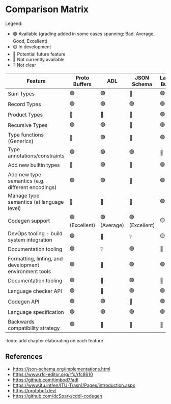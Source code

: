<!-- markdownlint-disable-file -->

# Comparison Matrix 

Legend:

- 🟢 Available (grading added in some cases spanning: Bad, Average, Good, Excellent)
- 🟡 In development
- 🔵 Potential future feature
- 🔴 Not currently available
- ❔ Not clear

| **Feature**                                            | **Proto Buffers** | **ADL**      | **JSON Schema** | **Lambda Buffers** | **CDDL** | **ASN.1**    |
|--------------------------------------------------------|-------------------|--------------|-----------------|--------------------|----------|--------------|
| Sum Types                                              | 🟢                | 🟢           | 🔴              | 🟢                 | 🟢       | 🟢           |
| Record Types                                           | 🟢                | 🟢           | 🟢              | 🟢                 | 🟢       | 🟢           |
| Product Types                                          | 🔴                | 🔴           | 🔴              | 🟢                 | ❔       | 🔴           |
| Recursive Types                                        | 🟢                | 🟢           | 🔴              | 🟢                 | 🟢       | ❔           |
| Type functions (Generics)                              | 🔴                | 🟢           | 🔴              | 🟢                 | 🟢       | 🔴           |
| Type annotations/constraints                           | 🟢                | 🟢           | 🟢              | 🔵                 | 🟢       | 🟢           |
| Add new builtin types                                  | 🔴                | 🟢           | 🔴              | 🟢                 | 🔴       | 🔴           |
| Add new type semantics (e.g. different encodings)      | 🟢                | 🟢           | 🔴              | 🟢                 | 🔴       | 🟢           |
| Manage type semantics (at language level)              | 🔴                | 🔴           | 🔴              | 🟢                 | 🔴       | 🔴           |
| Codegen support                                        | 🟢 (Excellent)    | 🟢 (Average) | 🟢 (Excellent)  | 🟡                 | 🟢 (Bad) | 🟢 (Average) |
| DevOps tooling - build system integration              | 🟢                | 🔴           | ❔              | 🟡                 | 🔴       | 🔴           |
| Documentation tooling                                  | 🟢                | ❔           | 🟢              | 🔵                 | 🔴       | ❔           |
| Formatting, linting, and development environment tools | 🟢                | 🔴           | 🟢              | 🟢                 | 🔴       | 🔴           |
| Documentation tooling                                  | 🟢                | 🔴           | 🟢              | 🔵                 | 🔴       | ❔           |
| Language checker API                                   | 🟢                | 🔴           | 🟢              | 🟢                 | 🔴       | 🔴           |
| Codegen API                                            | 🟢                | 🟢           | 🔴              | 🟢                 | 🔴       | 🔴           |
| Language specification                                 | 🟢                | 🟢           | 🟢              | 🟢                 | 🟢       | 🟢           |
| Backwards compatibility strategy                       | 🟢                | 🔴           | 🔴              | 🔴                 | 🔴       | 🔴           |

:todo: add chapter elaborating on each feature
## References 

- https://json-schema.org/implementations.html
- https://www.rfc-editor.org/rfc/rfc8610
- https://github.com/timbod7/adl
- https://www.itu.int/en/ITU-T/asn1/Pages/introduction.aspx
- https://protobuf.dev/
- https://github.com/dcSpark/cddl-codegen
